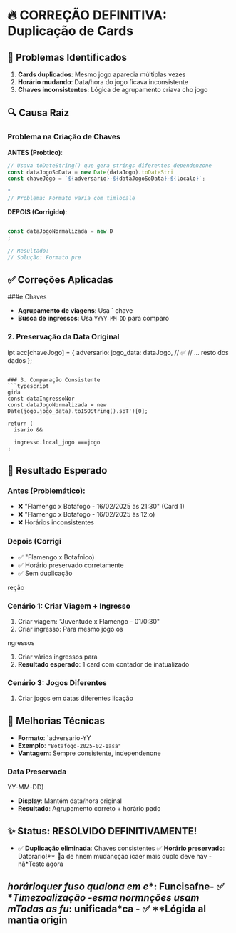 # 🔥 CORREÇÃO DEFINITIVA: Duplicação de Cards

## 🚨 Problemas Identificados

1. **Cards duplicados**: Mesmo jogo aparecia múltiplas vezes
2. **Horário mudando**: Data/hora do jogo ficava inconsistente
3. **Chaves inconsistentes**: Lógica de agrupamento criava cho jogo

## 🔍 Causa Raiz

### Problema na Criação de Chaves
**ANTES (Probtico)**:
```typescript
// Usava toDateString() que gera strings diferentes dependenzone
const dataJogoSoData = new Date(dataJogo).toDateStri
const chaveJogo = `${adversario}-${dataJogoSoData}-${localo}`;

"
// Problema: Formato varia com timlocale
```

**DEPOIS (Corrigido)**:
```typescript

const dataJogoNormalizada = new D
;

// Resultado:
// Solução: Formato pre
```

## ✅ Correções Aplicadas

###e Chaves

- **Agrupamento de viagens**: Usa ` chave
- **Busca de ingressos**: Usa `YYYY-MM-DD` para comparo

### 2. Preservação da Data Original
ipt
acc[chaveJogo] = {
  adversario:
  jogo_data: dataJogo, // ✅
  // ... resto dos dados
};
```

### 3. Comparação Consistente
```typescript
gida
const dataIngressoNor
const dataJogoNormalizada = new Date(jogo.jogo_data).toISOString().spT')[0];

return (
  isario &&

  ingresso.local_jogo ===jogo
;
```

## 🎯 Resultado Esperado

### Antes (Problemático):
- ❌ "Flamengo x Botafogo - 16/02/2025 às 21:30" (Card 1)
- ❌ "Flamengo x Botafogo - 16/02/2025 às 12:o)
- ❌ Horários inconsistentes

### Depois (Corrigi
- ✅ "Flamengo x Botafnico)
- ✅ Horário preservado corretamente
- ✅ Sem duplicação

reção

### Cenário 1: Criar Viagem + Ingresso
1. Criar viagem: "Juventude x Flamengo - 01/0:30"
2. Criar ingresso: Para mesmo jogo
os

ngressos
1. Criar vários ingressos para
2. **Resultado esperado**: 1 card com contador de inatualizado

### Cenário 3: Jogos Diferentes
1. Criar jogos em datas diferentes
licação

## 🔧 Melhorias Técnicas


- **Formato**: `adversario-YY
- **Exemplo**: `"Botafogo-2025-02-1asa"`
- **Vantagem**: Sempre consistente, independenone

### Data Preservada
YY-MM-DD)
- **Display**: Mantém data/hora original
- **Resultado**: Agrupamento correto + horário pado

## ✨ Status: RESOLVIDO DEFINITIVAMENTE!

- ✅ **Duplicação eliminada**: Chaves consistentes ✅ **Horário preservado**: Datorário!** 🚀a de hnem mudançção icaer mais duplo deve hav - nã*Teste agora

*horárioquer fuso qualona em e**: Funcisafne- ✅ **Timezoalização
-esma normnções usam mTodas as fu*: unificada*ca - ✅ **Lógida
al mantia origin
-